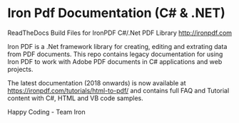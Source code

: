 # Iron Pdf Documentation (C# & .NET)

ReadTheDocs Build Files for IronPDF C#/.Net PDF Library  http://ironpdf.com

Iron PDF is a .Net framework library for creating, editing and extrating data from PDF documents.  This repo contains legacy documentation for using Iron PDF to work with Adobe PDF documents in C# applications and web projects.

The latest documentation (2018 onwards) is now available at https://ironpdf.com/tutorials/html-to-pdf/ and contains full FAQ and Tutorial content with C#, HTML and VB code samples.

Happy Coding - Team Iron

